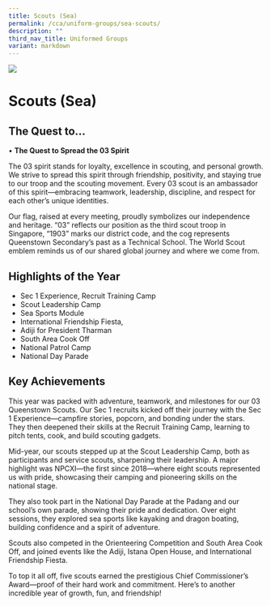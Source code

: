 ```yaml
---
title: Scouts (Sea)
permalink: /cca/uniform-groups/sea-scouts/
description: ""
third_nav_title: Uniformed Groups
variant: markdown
---
```

![](/images/CCA/scout.png)

Scouts (Sea)
============

## **The Quest to...**

•	**The Quest to Spread the 03 Spirit**

The 03 spirit stands for loyalty, excellence in scouting, and personal growth. We strive to spread this spirit through friendship, positivity, and staying true to our troop and the scouting movement. Every 03 scout is an ambassador of this spirit—embracing teamwork, leadership, discipline, and respect for each other’s unique identities.

Our flag, raised at every meeting, proudly symbolizes our independence and heritage. “03” reflects our position as the third scout troop in Singapore, “1903” marks our district code, and the cog represents Queenstown Secondary’s past as a Technical School. The World Scout emblem reminds us of our shared global journey and where we come from.


**Highlights of the Year**
----------
* Sec 1 Experience, Recruit Training Camp
* Scout Leadership Camp 
* Sea Sports Module
* International Friendship Fiesta, 
* Adiji for President Tharman
* South Area Cook Off
* National Patrol Camp
* National Day Parade


## **Key Achievements**

This year was packed with adventure, teamwork, and milestones for our 03 Queenstown Scouts. Our Sec 1 recruits kicked off their journey with the Sec 1 Experience—campfire stories, popcorn, and bonding under the stars. They then deepened their skills at the Recruit Training Camp, learning to pitch tents, cook, and build scouting gadgets.

Mid-year, our scouts stepped up at the Scout Leadership Camp, both as participants and service scouts, sharpening their leadership. A major highlight was NPCXI—the first since 2018—where eight scouts represented us with pride, showcasing their camping and pioneering skills on the national stage.

They also took part in the National Day Parade at the Padang and our school’s own parade, showing their pride and dedication. Over eight sessions, they explored sea sports like kayaking and dragon boating, building confidence and a spirit of adventure.

Scouts also competed in the Orienteering Competition and South Area Cook Off, and joined events like the Adiji, Istana Open House, and International Friendship Fiesta.

To top it all off, five scouts earned the prestigious Chief Commissioner’s Award—proof of their hard work and commitment.
Here’s to another incredible year of growth, fun, and friendship!







